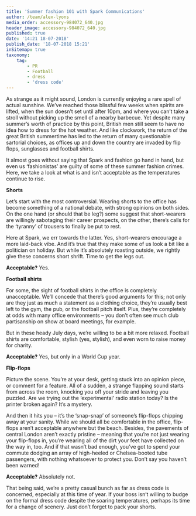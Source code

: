 ```yaml
---
title: 'Summer fashion 101 with Spark Communications'
author: /team/alex-lyons
media_order: accessory-984072_640.jpg
header_image: accessory-984072_640.jpg
published: true
date: '14:21 18-07-2018'
publish_date: '18-07-2018 15:21'
inSitemap: true
taxonomy:
    tag:
        - PR
        - Football
        - dress
        - 'dress code'
---
```


As strange as it might sound, London is currently enjoying a rare spell of actual sunshine. We’ve reached those blissful few weeks when spirits are lifted, when the sun doesn’t set until after 10pm, and where you can’t take a stroll without picking up the smell of a nearby barbecue. Yet despite many summer’s worth of practice by this point, British men still seem to have no idea how to dress for the hot weather. And like clockwork, the return of the great British summertime has led to the return of many questionable sartorial choices, as offices up and down the country are invaded by flip flops, sunglasses and football shirts. 

It almost goes without saying that Spark and fashion go hand in hand, but even us ‘fashionistas’ are guilty of some of these summer fashion crimes. Here, we take a look at what is and isn’t acceptable as the temperatures continue to rise.

**Shorts**

Let’s start with the most controversial. Wearing shorts to the office has become something of a national debate, with strong opinions on both sides. On the one hand (or should that be leg?) some suggest that short-wearers are willingly sabotaging their career prospects, on the other, there’s calls for the ‘tyranny’ of trousers to finally be put to rest.

Here at Spark, we err towards the latter. Yes, short-wearers encourage a more laid-back vibe. And it’s true that they make some of us look a bit like a politician on holiday. But while it’s absolutely roasting outside, we rightly give these concerns short shrift. Time to get the legs out.   

**Acceptable?** Yes.

**Football shirts**

For some, the sight of football shirts in the office is completely unacceptable. We’ll concede that there’s good arguments for this; not only are they just as much a statement as a clothing choice, they’re usually best left to the gym, the pub, or the football pitch itself. Plus, they’re completely at odds with many office environments – you don’t often see much club partisanship on show at board meetings, for example.

But in these heady July days, we’re willing to be a bit more relaxed. Football shirts are comfortable, stylish (yes, stylish), and even worn to raise money for charity. 

**Acceptable?** Yes, but only in a World Cup year.

**Flip-flops**

Picture the scene. You’re at your desk, getting stuck into an opinion piece, or comment for a feature. All of a sudden, a strange flapping sound starts from across the room, knocking you off your stride and leaving you puzzled. Are we trying out the ‘experimental’ radio station today? Is the printer broken again? It’s a mystery.

And then it hits you – it’s the ‘snap-snap’ of someone’s flip-flops chipping away at your sanity. While we should all be comfortable in the office, flip-flops aren’t acceptable anywhere but the beach. Besides, the pavements of central London aren’t exactly pristine – meaning that you’re not just wearing your flip-flops in, you’re wearing all of the dirt your feet have collected on the way in, too. And if that wasn’t bad enough, you’ve got to spend your commute dodging an array of high-heeled or Chelsea-booted tube passengers, with nothing whatsoever to protect you. Don’t say you haven’t been warned!  

**Acceptable?** Absolutely not.

That being said, we’re a pretty casual bunch as far as dress code is concerned, especially at this time of year. If your boss isn’t willing to budge on the formal dress code despite the soaring temperatures, perhaps its time for a change of scenery. Just don’t forget to pack your shorts.
